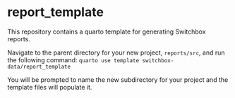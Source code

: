 # report_template
This repository contains a quarto template for generating Switchbox reports. 

Navigate to the parent directory for your new project, `reports/src`, and run the following command:
`quarto use template switchbox-data/report_template`

You will be prompted to name the new subdirectory for your project and the template files will populate it. 
